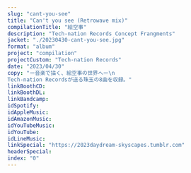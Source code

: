 ```yaml
---
slug: "cant-you-see"
title: "Can't you see (Retrowave mix)"
compilationTitle: "絵空事"
description: "Tech-nation Records Concept Frangments"
jacket: "./20230430-cant-you-see.jpg"
format: "album"
project: "compilation"
projectCustom: "Tech-nation Records"
date: "2023/04/30"
copy: "ー音楽で描く、絵空事の世界へー\n
Tech-nation Recordsが送る珠玉の8曲を収録。"
linkBoothCD: 
linkBoothDL: 
linkBandcamp: 
idSpotify: 
idAppleMusic: 
idAmazonMusic: 
idYouTubeMusic: 
idYouTube: 
idLineMusic: 
linkSpecial: "https://2023daydream-skyscapes.tumblr.com"
headerSpecial: 
index: "0"
---
```

